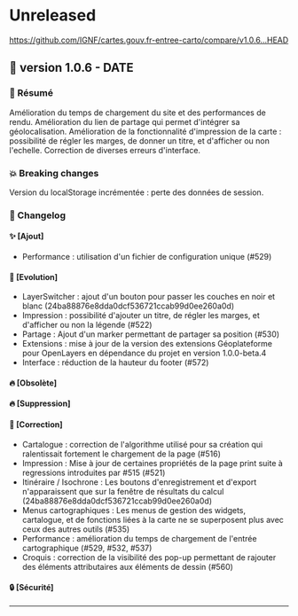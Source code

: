 # Unreleased

<https://github.com/IGNF/cartes.gouv.fr-entree-carto/compare/v1.0.6...HEAD>

## 🔖 version 1.0.6 - __DATE__

### 🎉 Résumé

Amélioration du temps de chargement du site et des performances de rendu.
Amélioration du lien de partage qui permet d'intégrer sa géolocalisation.
Amélioration de la fonctionnalité d'impression de la carte : possibilité de régler les marges, de donner un titre, et d'afficher ou non l'echelle.
Correction de diverses erreurs d'interface.

### 💥 Breaking changes

Version du localStorage incrémentée : perte des données de session. 

### 📖 Changelog

#### ✨ [Ajout]

  - Performance : utilisation d'un fichier de configuration unique (#529)

#### 🔨 [Evolution]

  - LayerSwitcher : ajout d'un bouton pour passer les couches en noir et blanc (24ba88876e8dda0dcf536721ccab99d0ee260a0d)
  - Impression : possibilité d'ajouter un titre, de régler les marges, et d'afficher ou non la légende (#522)
  - Partage : Ajout d'un marker permettant de partager sa position (#530)
  - Extensions : mise à jour de la version des extensions Géoplateforme pour OpenLayers en dépendance du projet en version 1.0.0-beta.4
  - Interface : réduction de la hauteur du footer (#572)

#### 🔥 [Obsolète]

#### 🔥 [Suppression]

#### 🐛 [Correction]

  - Cartalogue : correction de l'algorithme utilisé pour sa création qui ralentissait fortement le chargement de la page (#516)
  - Impression : Mise à jour de certaines propriétés de la page print suite à regressions introduites par #515 (#521)
  - Itinéraire / Isochrone : Les boutons d'enregistrement et d'export n'apparaissent que sur la fenêtre de résultats du calcul (24ba88876e8dda0dcf536721ccab99d0ee260a0d)
  - Menus cartographiques : Les menus de gestion des widgets, cartalogue, et de fonctions liées à la carte ne se superposent plus avec ceux des autres outils (#535)
  - Performance : amélioration du temps de chargement de l'entrée cartographique (#529, #532, #537)
  - Croquis : correction de la visibilité des pop-up permettant de rajouter des éléments attributaires aux éléments de dessin (#560)

#### 🔒 [Sécurité]

---
